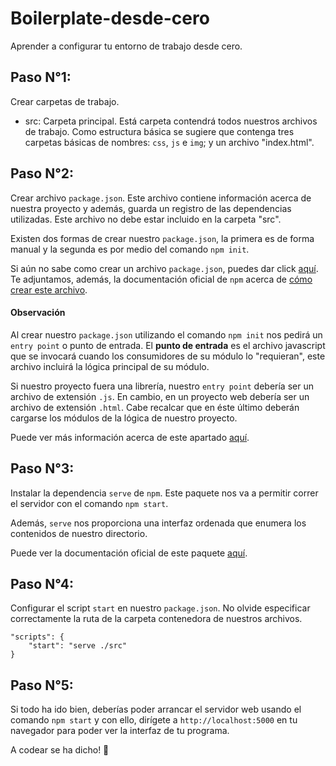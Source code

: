 # Boilerplate-desde-cero
Aprender a configurar tu entorno de trabajo desde cero.

## Paso N°1:
Crear carpetas de trabajo. 

* src: 
 Carpeta principal. Está carpeta contendrá todos nuestros archivos de trabajo. 
 Como estructura básica se sugiere que contenga tres carpetas básicas de 
 nombres: `css`, `js` e `img`; y un archivo "index.html".

## Paso N°2:
Crear archivo `package.json`. Este archivo contiene información acerca de 
nuestra proyecto y además, guarda un registro de las dependencias utilizadas.
Este archivo no debe estar incluido en la carpeta "src".

Existen dos formas de crear nuestro `package.json`, la primera es de forma 
manual y la segunda es por medio del comando `npm init`. 

Si aún no sabe como crear un archivo `package.json`, puedes dar click 
[aquí](https://medium.com/noders/t%C3%BA-yo-y-package-json-9553929fb2e3). Te 
adjuntamos, además, la documentación oficial de `npm` acerca de 
[cómo crear este archivo](https://docs.npmjs.com/creating-a-package-json-file).

#### Observación
Al crear nuestro `package.json` utilizando el comando `npm init` nos pedirá un 
`entry point` o punto de entrada. El **punto de entrada** es el archivo javascript
que se invocará cuando los consumidores de su módulo lo "requieran", este archivo 
incluirá la lógica principal de su módulo.

Si nuestro proyecto fuera una librería, nuestro `entry point` debería ser un archivo
de extensión `.js`. En cambio, en un proyecto web debería ser un archivo de extensión 
`.html`. Cabe recalcar que en éste último deberán cargarse los módulos de la lógica 
de nuestro proyecto.

Puede ver más información acerca de este apartado 
[aquí](https://stackoverflow.com/questions/32800066/what-is-entry-point-in-npm-init).

## Paso N°3:
Instalar la dependencia `serve` de `npm`. Este paquete nos va a permitir correr el 
servidor con el comando `npm start`.

Además, `serve` nos proporciona una interfaz ordenada que enumera los contenidos de
nuestro directorio.

Puede ver la documentación oficial de este paquete [aquí](https://www.npmjs.com/package/serve).

## Paso N°4:
Configurar el script `start` en nuestro `package.json`. No olvide especificar correctamente
la ruta de la carpeta contenedora de nuestros archivos.

```
"scripts": {
    "start": "serve ./src"
}
```

## Paso N°5:
Si todo ha ido bien, deberías poder arrancar el servidor web usando el comando `npm start` 
y con ello, dirígete a `http://localhost:5000` en tu navegador para poder ver la interfaz 
de tu programa.

A codear se ha dicho! :rocket:

